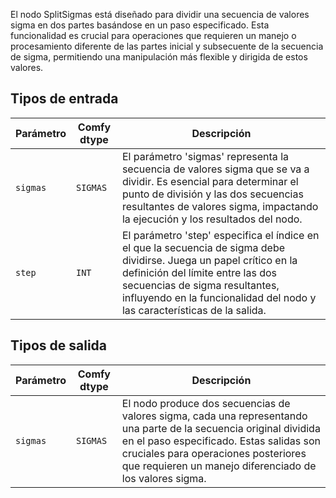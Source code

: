 
El nodo SplitSigmas está diseñado para dividir una secuencia de valores sigma en dos partes basándose en un paso especificado. Esta funcionalidad es crucial para operaciones que requieren un manejo o procesamiento diferente de las partes inicial y subsecuente de la secuencia de sigma, permitiendo una manipulación más flexible y dirigida de estos valores.
## Tipos de entrada

| Parámetro | Comfy dtype | Descripción |
|-----------|-------------|-------------|
| `sigmas`  | `SIGMAS`    | El parámetro 'sigmas' representa la secuencia de valores sigma que se va a dividir. Es esencial para determinar el punto de división y las dos secuencias resultantes de valores sigma, impactando la ejecución y los resultados del nodo. |
| `step`    | `INT`       | El parámetro 'step' especifica el índice en el que la secuencia de sigma debe dividirse. Juega un papel crítico en la definición del límite entre las dos secuencias de sigma resultantes, influyendo en la funcionalidad del nodo y las características de la salida. |

## Tipos de salida

| Parámetro | Comfy dtype | Descripción |
|-----------|-------------|-------------|
| `sigmas`  | `SIGMAS`    | El nodo produce dos secuencias de valores sigma, cada una representando una parte de la secuencia original dividida en el paso especificado. Estas salidas son cruciales para operaciones posteriores que requieren un manejo diferenciado de los valores sigma. |
